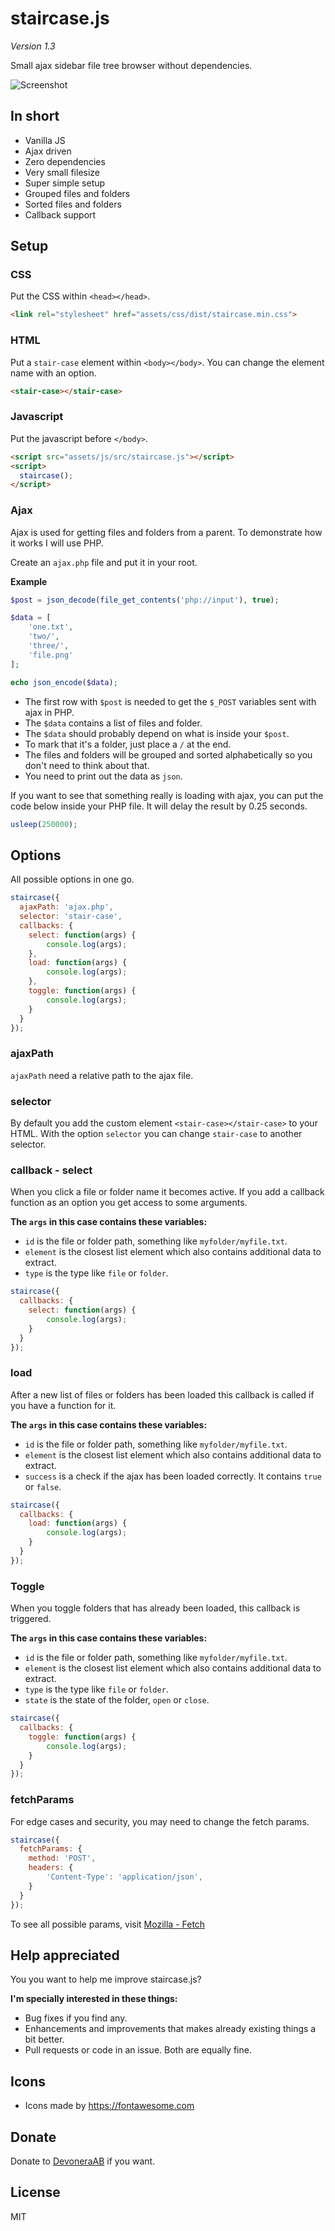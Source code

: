 # staircase.js

*Version 1.3*

Small ajax sidebar file tree browser without dependencies.

![Screenshot](screenshot.gif)

## In short

- Vanilla JS
- Ajax driven
- Zero dependencies
- Very small filesize
- Super simple setup
- Grouped files and folders
- Sorted files and folders
- Callback support

## Setup

### CSS

Put the CSS within `<head></head>`.

```html
<link rel="stylesheet" href="assets/css/dist/staircase.min.css">
```

### HTML

Put a `stair-case` element within `<body></body>`. You can change the element name with an option.

```html
<stair-case></stair-case>
```

### Javascript

Put the javascript before `</body>`.

```html
<script src="assets/js/src/staircase.js"></script>
<script>
  staircase();
</script>
```

### Ajax

Ajax is used for getting files and folders from a parent. To demonstrate how it works I will use PHP.

Create an `ajax.php` file and put it in your root.

**Example**

```php
$post = json_decode(file_get_contents('php://input'), true);

$data = [
    'one.txt',
    'two/',
    'three/',
    'file.png'
];

echo json_encode($data);
```

- The first row with `$post` is needed to get the `$_POST` variables sent with ajax in PHP.
- The `$data` contains a list of files and folder.
- The `$data` should probably depend on what is inside your `$post`.
- To mark that it's a folder, just place a `/` at the end.
- The files and folders will be grouped and sorted alphabetically so you don't need to think about that.
- You need to print out the data as `json`.

If you want to see that something really is loading with ajax, you can put the code below inside your PHP file. It will delay the result by 0.25 seconds.

```php
usleep(250000);
```

## Options

All possible options in one go.

```js
staircase({
  ajaxPath: 'ajax.php',
  selector: 'stair-case',
  callbacks: {
    select: function(args) {
        console.log(args);
    },
    load: function(args) {
        console.log(args);
    },
    toggle: function(args) {
        console.log(args);
    }
  }
});
```

### ajaxPath

`ajaxPath` need a relative path to the ajax file.

### selector

By default you add the custom element `<stair-case></stair-case>` to your HTML. With the option `selector` you can change `stair-case` to another selector.

### callback - select

When you click a file or folder name it becomes active. If you add a callback function as an option you get access to some arguments.

**The `args` in this case contains these variables:**

- `id` is the file or folder path, something like `myfolder/myfile.txt`.
- `element` is the closest list element which also contains additional data to extract.
- `type` is the type like `file` or `folder`.

```js
staircase({
  callbacks: {
    select: function(args) {
        console.log(args);
    }
  }
});
```

### load

After a new list of files or folders has been loaded this callback is called if you have a function for it.

**The `args` in this case contains these variables:**

- `id` is the file or folder path, something like `myfolder/myfile.txt`.
- `element` is the closest list element which also contains additional data to extract.
- `success` is a check if the ajax has been loaded correctly. It contains `true` or `false`.

```js
staircase({
  callbacks: {
    load: function(args) {
        console.log(args);
    }
  }
});
```

### Toggle

When you toggle folders that has already been loaded, this callback is triggered.

**The `args` in this case contains these variables:**

- `id` is the file or folder path, something like `myfolder/myfile.txt`.
- `element` is the closest list element which also contains additional data to extract.
- `type` is the type like `file` or `folder`.
- `state` is the state of the folder, `open` or `close`.

```js
staircase({
  callbacks: {
    toggle: function(args) {
        console.log(args);
    }
  }
});
```

### fetchParams

For edge cases and security, you may need to change the fetch params.

```js
staircase({
  fetchParams: {
    method: 'POST',
    headers: {
        'Content-Type': 'application/json',
    }
  }
});
```

To see all possible params, visit [Mozilla - Fetch](https://developer.mozilla.org/en-US/docs/Web/API/Fetch_API/Using_Fetch#Supplying_request_options)

## Help appreciated

You you want to help me improve staircase.js?

**I'm specially interested in these things:**

- Bug fixes if you find any.
- Enhancements and improvements that makes already existing things a bit better.
- Pull requests or code in an issue. Both are equally fine.

## Icons

- Icons made by https://fontawesome.com

## Donate

Donate to [DevoneraAB](https://www.paypal.me/DevoneraAB) if you want.

## License

MIT